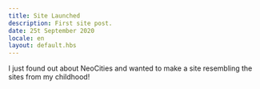 ```yaml
---
title: Site Launched
description: First site post.
date: 25t September 2020
locale: en
layout: default.hbs
---
```


I just found out about NeoCities and wanted to make a site resembling the sites from my childhood!
